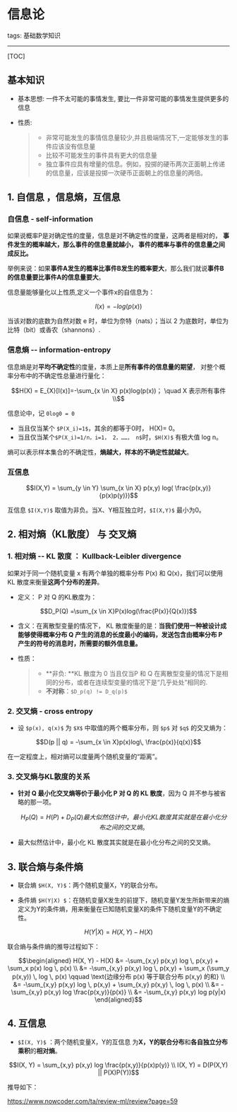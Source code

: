 # 信息论

tags: 基础数学知识

---

[TOC]

## 基本知识

- 基本思想: 一件不太可能的事情发生, 要比一件非常可能的事情发生提供更多的信息

- 性质:

  > - 非常可能发生的事情信息量较少,并且极端情况下,一定能够发生的事件应该没有信息量
  > - 比较不可能发生的事件具有更大的信息量
  > - 独立事件应具有增量的信息。例如，投掷的硬币两次正面朝上传递的信息量，应该是投掷一次硬币正面朝上的信息量的两倍。

## 1. 自信息 ，信息熵，互信息

### 自信息 - self-information

如果说概率P是对确定性的度量，信息是对不确定性的度量，这两者是相对的， **事件发生的概率越大，那么事件的信息量就越小， 事件的概率与事件的信息量之间成反比。**

举例来说：如果**事件A发生的概率比事件B发生的概率要大**，那么我们就说**事件B的信息量要比事件A的信息量要大**。

信息量能够量化以上性质,定义一个事件x的自信息为：
```math
I(x) = -log(p(x))
```
当该对数的底数为自然对数 e 时，单位为奈特（nats）；当以 2 为底数时，单位为比特（bit）或香农（shannons）.

### 信息熵 -- information-entropy

信息熵是对**平均不确定性**的度量，本质上是**所有事件的信息量的期望**， 对整个概率分布中的不确定性总量进行量化：

```math
H(X) = E_{X}[I(x)]=-\sum_{x \in X} p(x)log(p(x))； \quad X 表示所有事件\\
```
信息论中，记 `0log0 = 0`

- 当且仅当某个 `$P(X_i)=1$`，其余的都等于0时， H(X)= 0。
- 当且仅当某个`$P(X_i)=1/n，i=1， 2，……， n$`时，`$H(X)$` 有极大值 log n。

熵可以表示样本集合的不确定性，**熵越大，样本的不确定性就越大**。

### 互信息

```math
I(X,Y) = \sum_{y \in Y} \sum_{x \in X} p(x,y) log( \frac{p(x,y)}{p(x)p(y)})
```

互信息 `$I(X,Y)$` 取值为非负。当X、Y相互独立时，`$I(X,Y)$` 最小为0。

## 2. 相对熵（KL散度） 与 交叉熵

### 1. 相对熵 -- KL 散度 ： Kullback-Leibler divergence

如果对于同一个随机变量 x 有两个单独的概率分布 P(x) 和 Q(x)，我们可以使用 KL 散度来衡量**这两个分布的差异**。

- 定义： P 对 Q 的KL散度为：
```math
D_P(Q) =\sum_{x \in X}P(x)log(\frac{P(x)}{Q(x)})
```

- 含义：在离散型变量的情况下， KL 散度衡量的是：**当我们使用一种被设计成能够使得概率分布 Q 产生的消息的长度最小的编码，发送包含由概率分布 P 产生的符号的消息时，所需要的额外信息量。**

- 性质：

  > - **非负: **KL 散度为 0 当且仅当P 和 Q 在离散型变量的情况下是相同的分布，或者在连续型变量的情况下是“几乎处处”相同的.
  > - **不对称**：`$D_p(q) != D_q(p)$`

### 2. 交叉熵 - cross entropy

- 设 `$p(x), q(x)$` 为 `$X$` 中取值的两个概率分布，则 `$p$` 对 `$q$` 的交叉熵为：

```math
D(p || q) = -\sum_{x \in X}p(x)log\, \frac{p(x)}{q(x)}
```

在一定程度上，相对熵可以度量两个随机变量的“距离”。

### 3. 交叉熵与KL散度的关系

- **针对 Q 最小化交叉熵等价于最小化 P 对 Q 的 KL 散度**，因为 Q 并不参与被省略的那一项。
  ```math
  H_P(Q) = H(P) + D_P(Q)最大似然估计中，最小化 KL 散度其实就是在最小化分布之间的交叉熵。
  ```

- 最大似然估计中，最小化 KL 散度其实就是在最小化分布之间的交叉熵。

## 3. 联合熵与条件熵

- 联合熵 `$H(X, Y)$`：两个随机变量X，Y的联合分布。

- 条件熵 `$H(Y|X) $`：在随机变量X发生的前提下，随机变量Y发生所新带来的熵定义为Y的条件熵，用来衡量在已知随机变量X的条件下随机变量Y的不确定性。

```math
H(Y|X) = H(X,Y) - H(X)
```

联合熵与条件熵的推导过程如下：
```math
\begin{aligned}
H(X, Y) - H(X) &= -\sum_{x,y} p(x,y) log \, p(x,y) + \sum_x p(x) log \, p(x) \\
&= -\sum_{x,y} p(x,y) log \, p(x,y) +  \sum_x (\sum_y p(x,y)) \, log \, p(x) \qquad \text{边缘分布 p(x) 等于联合分布 p(x,y) 的和} \\
&= -\sum_{x,y} p(x,y) log \, p(x,y) +  \sum_{x,y} p(x,y) \, log \, p(x) \\ 
&= -\sum_{x,y} p(x,y) log \frac{p(x,y)}{p(x)} \\
&= -\sum_{x,y} p(x,y) log p(y|x)
\end{aligned}
```

## 4. 互信息

- `$I(X, Y)$` ：两个随机变量X，Y的互信息 为**X，Y的联合分布**和**各自独立分布乘积**的**相对熵**。

```math
I(X, Y) = \sum_{x,y} p(x,y) log \frac{p(x,y)}{p(x)p(y)} \\
I(X, Y) = D(P(X,Y) || P(X)P(Y))
```

推导如下：

<https://www.nowcoder.com/ta/review-ml/review?page=59>